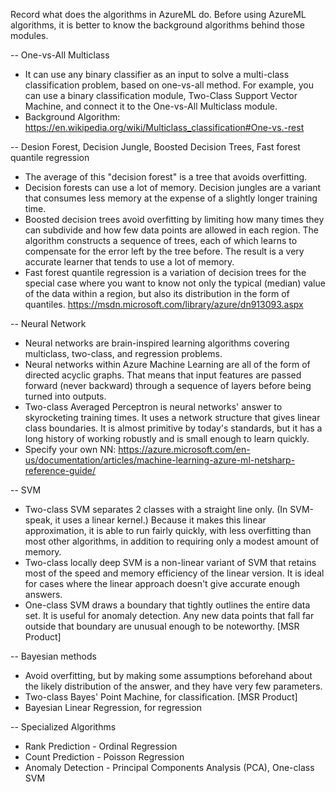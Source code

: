 Record what does the algorithms in AzureML do.
Before using AzureML algorithms, it is better to know the background algorithms behind those modules.


-- One-vs-All Multiclass 

* It can use any binary classifier as an input to solve a multi-class classification problem, 
based on one-vs-all method. For example, you can use a binary classification module, 
Two-Class Support Vector Machine, and connect it to the One-vs-All Multiclass module.
* Background Algorithm: https://en.wikipedia.org/wiki/Multiclass_classification#One-vs.-rest


-- Desion Forest, Decision Jungle, Boosted Decision Trees, Fast forest quantile regression

* The average of this "decision forest" is a tree that avoids overfitting. 
* Decision forests can use a lot of memory. Decision jungles are a variant that consumes less memory at the expense of a slightly longer training time.
* Boosted decision trees avoid overfitting by limiting how many times they can subdivide and how few data points are allowed in each region. The algorithm constructs a sequence of trees, each of which learns to compensate for the error left by the tree before. The result is a very accurate learner that tends to use a lot of memory. 
* Fast forest quantile regression is a variation of decision trees for the special case where you want to know not only the typical (median) value of the data within a region, but also its distribution in the form of quantiles. https://msdn.microsoft.com/library/azure/dn913093.aspx


-- Neural Network

* Neural networks are brain-inspired learning algorithms covering multiclass, two-class, and regression problems.
* Neural networks within Azure Machine Learning are all of the form of directed acyclic graphs. That means that input features are passed forward (never backward) through a sequence of layers before being turned into outputs.
* Two-class Averaged Perceptron is neural networks' answer to skyrocketing training times. It uses a network structure that gives linear class boundaries. It is almost primitive by today's standards, but it has a long history of working robustly and is small enough to learn quickly.
* Specify your own NN: https://azure.microsoft.com/en-us/documentation/articles/machine-learning-azure-ml-netsharp-reference-guide/


-- SVM

* Two-class SVM separates 2 classes with a straight line only. (In SVM-speak, it uses a linear kernel.) Because it makes this linear approximation, it is able to run fairly quickly, with less overfitting than most other algorithms, in addition to requiring only a modest amount of memory.
* Two-class locally deep SVM is a non-linear variant of SVM that retains most of the speed and memory efficiency of the linear version. It is ideal for cases where the linear approach doesn't give accurate enough answers.
* One-class SVM draws a boundary that tightly outlines the entire data set. It is useful for anomaly detection. Any new data points that fall far outside that boundary are unusual enough to be noteworthy.   [MSR Product]


-- Bayesian methods

* Avoid overfitting, but by making some assumptions beforehand about the likely distribution of the answer, and they have very few parameters.
* Two-class Bayes' Point Machine, for classification.    [MSR Product]
* Bayesian Linear Regression, for regression


-- Specialized Algorithms

* Rank Prediction - Ordinal Regression
* Count Prediction - Poisson Regression
* Anomaly Detection - Principal Components Analysis (PCA), One-class SVM
